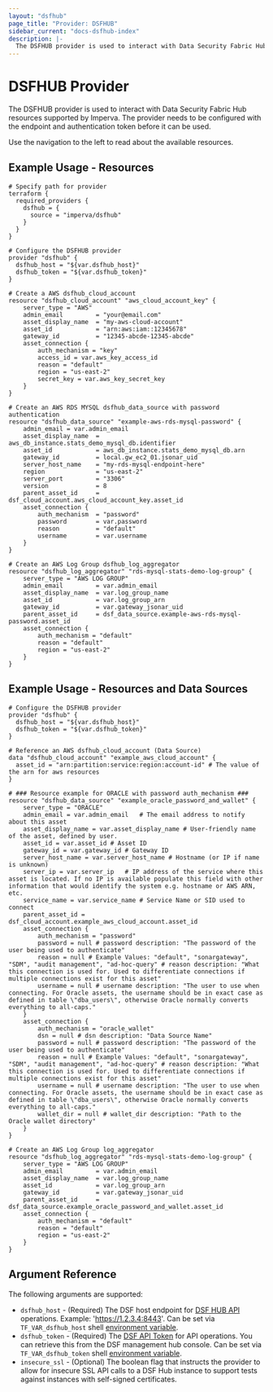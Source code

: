 ```yaml
---
layout: "dsfhub"
page_title: "Provider: DSFHUB"
sidebar_current: "docs-dsfhub-index"
description: |-
  The DSFHUB provider is used to interact with Data Security Fabric Hub resources supported by Imperva. The provider needs to be configured with the endpoint and authentication token before it can be used.
---
```


# DSFHUB Provider

The DSFHUB provider is used to interact with Data Security Fabric Hub resources supported by Imperva. The provider needs to be configured with the endpoint and authentication token before it can be used.

Use the navigation to the left to read about the available resources.

## Example Usage - Resources

```hcl
# Specify path for provider
terraform {
  required_providers {
    dsfhub = {
      source = "imperva/dsfhub"
    }
  }
}

# Configure the DSFHUB provider
provider "dsfhub" {
  dsfhub_host = "${var.dsfhub_host}"
  dsfhub_token = "${var.dsfhub_token}"
}

# Create a AWS dsfhub_cloud_account
resource "dsfhub_cloud_account" "aws_cloud_account_key" {
	server_type = "AWS"
	admin_email         = "your@email.com"	
	asset_display_name  = "my-aws-cloud-account"	
	asset_id            = "arn:aws:iam::12345678"
	gateway_id          = "12345-abcde-12345-abcde"
	asset_connection {
		auth_mechanism = "key"
		access_id = var.aws_key_access_id
		reason = "default" 
		region = "us-east-2" 
		secret_key = var.aws_key_secret_key
	}
}

# Create an AWS RDS MYSQL dsfhub_data_source with password authentication
resource "dsfhub_data_source" "example-aws-rds-mysql-password" {
	admin_email = var.admin_email
	asset_display_name  = aws_db_instance.stats_demo_mysql_db.identifier
	asset_id            = aws_db_instance.stats_demo_mysql_db.arn
	gateway_id          = local.gw_ec2_01.jsonar_uid
	server_host_name    = "my-rds-mysql-endpoint-here"
	region              = "us-east-2"
	server_port         = "3306"
	version             = 8
	parent_asset_id     = dsf_cloud_account.aws_cloud_account_key.asset_id
	asset_connection {
		auth_mechanism  = "password"
		password        = var.password
		reason          = "default" 
		username        = var.username
	}
}

# Create an AWS Log Group dsfhub_log_aggregator
resource "dsfhub_log_aggregator" "rds-mysql-stats-demo-log-group" {
	server_type = "AWS LOG GROUP"
	admin_email         = var.admin_email	
	asset_display_name  = var.log_group_name
	asset_id            = var.log_group_arn
	gateway_id          = var.gateway_jsonar_uid
	parent_asset_id     = dsf_data_source.example-aws-rds-mysql-password.asset_id	
	asset_connection {
		auth_mechanism = "default"
		reason = "default" 
		region = "us-east-2" 
	}
}
```

## Example Usage - Resources and Data Sources

```hcl
# Configure the DSFHUB provider
provider "dsfhub" {
  dsfhub_host = "${var.dsfhub_host}"
  dsfhub_token = "${var.dsfhub_token}"
}

# Reference an AWS dsfhub_cloud_account (Data Source)
data "dsfhub_cloud_account" "example_aws_cloud_account" {
  asset_id = "arn:partition:service:region:account-id" # The value of the arn for aws resources
}

# ### Resource example for ORACLE with password auth_mechanism ###
resource "dsfhub_data_source" "example_oracle_password_and_wallet" {
	server_type = "ORACLE"
	admin_email = var.admin_email	# The email address to notify about this asset
	asset_display_name = var.asset_display_name	# User-friendly name of the asset, defined by user.
	asset_id = var.asset_id	# Asset ID
	gateway_id = var.gateway_id	# Gateway ID
	server_host_name = var.server_host_name	# Hostname (or IP if name is unknown)
	server_ip = var.server_ip	# IP address of the service where this asset is located. If no IP is available populate this field with other information that would identify the system e.g. hostname or AWS ARN, etc.
	service_name = var.service_name	# Service Name or SID used to connect
	parent_asset_id = dsf_cloud_account.example_aws_cloud_account.asset_id
	asset_connection {
		auth_mechanism = "password"
		password = null # password description: "The password of the user being used to authenticate"
		reason = null # Example Values: "default", "sonargateway", "SDM", "audit management", "ad-hoc-query" # reason description: "What this connection is used for. Used to differentiate connections if multiple connections exist for this asset"
		username = null # username description: "The user to use when connecting. For Oracle assets, the username should be in exact case as defined in table \"dba_users\", otherwise Oracle normally converts everything to all-caps."
	}
	asset_connection {
		auth_mechanism = "oracle_wallet"
		dsn = null # dsn description: "Data Source Name"
		password = null # password description: "The password of the user being used to authenticate"
		reason = null # Example Values: "default", "sonargateway", "SDM", "audit management", "ad-hoc-query" # reason description: "What this connection is used for. Used to differentiate connections if multiple connections exist for this asset"
		username = null # username description: "The user to use when connecting. For Oracle assets, the username should be in exact case as defined in table \"dba_users\", otherwise Oracle normally converts everything to all-caps."
		wallet_dir = null # wallet_dir description: "Path to the Oracle wallet directory"
	}
}

# Create an AWS Log Group log_aggregator
resource "dsfhub_log_aggregator" "rds-mysql-stats-demo-log-group" {
	server_type = "AWS LOG GROUP"
	admin_email         = var.admin_email	
	asset_display_name  = var.log_group_name
	asset_id            = var.log_group_arn
	gateway_id          = var.gateway_jsonar_uid
	parent_asset_id     = dsf_data_source.example_oracle_password_and_wallet.asset_id	
	asset_connection {
		auth_mechanism = "default"
		reason = "default" 
		region = "us-east-2" 
	}
}
```

## Argument Reference

The following arguments are supported:

* `dsfhub_host` - (Required) The DSF host endpoint for [DSF HUB API](https://docs.imperva.com/bundle/v4.13-sonar-user-guide/page/84552.htm) operations. Example: 'https://1.2.3.4:8443'. Can be set via `TF_VAR_dsfhub_host` shell [environment variable](https://en.wikipedia.org/wiki/Environment_variable).
* `dsfhub_token` - (Required) The [DSF API Token](https://docs.imperva.com/bundle/v4.13-sonar-user-guide/page/84555.htm) for API operations. You can retrieve this from the DSF management hub console. Can be set via `TF_VAR_dsfhub_token` shell [environment variable](https://en.wikipedia.org/wiki/Environment_variable).  
* `insecure_ssl` - (Optional) The boolean flag that instructs the provider to allow for insecure SSL API calls to a DSF Hub instance to support tests against instances with self-signed certificates.
